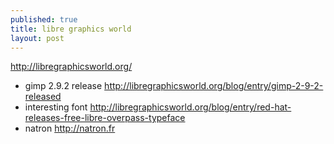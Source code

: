 ```yaml
---
published: true
title: libre graphics world
layout: post
---
```

<http://libregraphicsworld.org/>  

- gimp 2.9.2 release <http://libregraphicsworld.org/blog/entry/gimp-2-9-2-released>
- interesting font <http://libregraphicsworld.org/blog/entry/red-hat-releases-free-libre-overpass-typeface>
- natron <http://natron.fr>